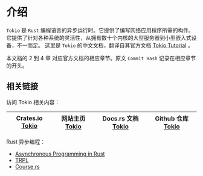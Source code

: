 # 介绍

`Tokio` 是 `Rust` 编程语言的异步运行时。它提供了编写网络应用程序所需的构件。它提供了针对各种系统的灵活性，从拥有数十个内核的大型服务器到小型嵌入式设备，不一而足。
这里是 `Tokio` 的中文文档，翻译自其官方文档 [Tokio Tutorial](https://tokio.rs/tokio/tutorial) 。

本文档的 2 到 4 章 对应官方文档的相应章节。原文 `Commit Hash` 记录在相应章节的开头。

## 相关链接

访问 Tokio 相关内容：

| Crates.io [Tokio](https://crates.io/crates/tokio) | 网站主页 [Tokio](https://tokio.rs/) | Docs.rs 文档 [Tokio](https://docs.rs/tokio/) | Github 仓库 [Tokio](https://github.com/tokio-rs/tokio) |
| :---: | :---: | :---: | :---: |

Rust 异步编程：

- [Asynchronous Programming in Rust](https://rust-lang.github.io/async-book/01_getting_started/01_chapter.html)
- [TRPL](https://kaisery.github.io/trpl-zh-cn/ch17-00-async-await.html)
- [Course.rs](https://course.rs/advance/async/intro.html)